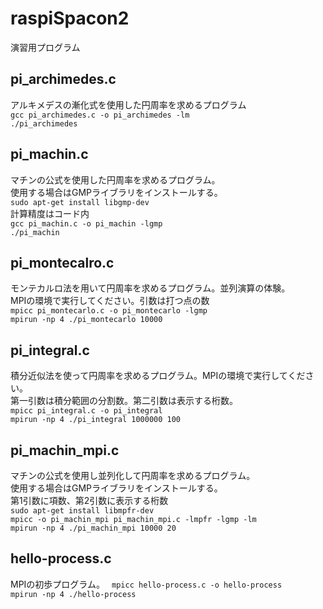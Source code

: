 # raspiSpacon2

演習用プログラム

## pi_archimedes.c
アルキメデスの漸化式を使用した円周率を求めるプログラム<br>
``` gcc pi_archimedes.c -o pi_archimedes -lm ```<br>
``` ./pi_archimedes ```<br>

## pi_machin.c
マチンの公式を使用した円周率を求めるプログラム。<br>
使用する場合はGMPライブラリをインストールする。<br>
``` sudo apt-get install libgmp-dev ```<br>
計算精度はコード内<br>
``` gcc pi_machin.c -o pi_machin -lgmp ```<br>
``` ./pi_machin ```<br>

## pi_montecalro.c
モンテカルロ法を用いて円周率を求めるプログラム。並列演算の体験。<br>
MPIの環境で実行してください。引数は打つ点の数<br>
``` mpicc pi_montecarlo.c -o pi_montecarlo -lgmp ```<br>
``` mpirun -np 4 ./pi_montecarlo 10000 ```<br>

## pi_integral.c
積分近似法を使って円周率を求めるプログラム。MPIの環境で実行してください。<br>
第一引数は積分範囲の分割数。第二引数は表示する桁数。<br>
``` mpicc pi_integral.c -o pi_integral ```<br>
``` mpirun -np 4 ./pi_integral 1000000 100 ```

## pi_machin_mpi.c
マチンの公式を使用し並列化して円周率を求めるプログラム。<br>
使用する場合はGMPライブラリをインストールする。<br>
第1引数に項数、第2引数に表示する桁数<br>
``` sudo apt-get install libmpfr-dev ```<br>
``` mpicc -o pi_machin_mpi pi_machin_mpi.c -lmpfr -lgmp -lm ```<br>
``` mpirun -np 4 ./pi_machin_mpi 10000 20 ```<br>

## hello-process.c
MPIの初歩プログラム。
``` mpicc hello-process.c -o hello-process```<br>
``` mpirun -np 4 ./hello-process ```<br>
